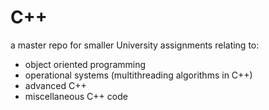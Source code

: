 # C++
a master repo for smaller University assignments relating to:

* object oriented programming 
* operational systems (multithreading algorithms in C++)
* advanced C++
* miscellaneous C++ code

